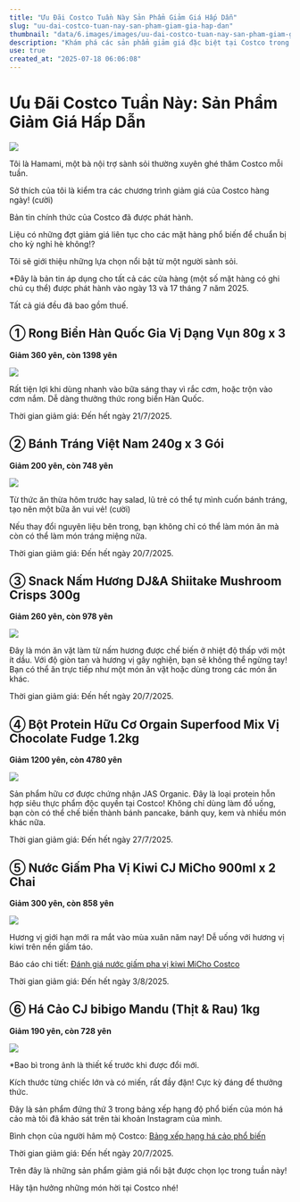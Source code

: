 ```yaml
---
title: "Ưu Đãi Costco Tuần Này Sản Phẩm Giảm Giá Hấp Dẫn"
slug: "uu-dai-costco-tuan-nay-san-pham-giam-gia-hap-dan"
thumbnail: "data/6.images/images/uu-dai-costco-tuan-nay-san-pham-giam-gia-hap-dan.webp"
description: "Khám phá các sản phẩm giảm giá đặc biệt tại Costco trong tuần này, từ thực phẩm đến đồ uống được giới sành sỏi khuyên dùng."
use: true
created_at: "2025-07-18 06:06:08"
---
```


# Ưu Đãi Costco Tuần Này: Sản Phẩm Giảm Giá Hấp Dẫn

![](/images/title-1752768773630.webp)

Tôi là Hamami, một bà nội trợ sành sỏi thường xuyên ghé thăm Costco mỗi tuần.

Sở thích của tôi là kiểm tra các chương trình giảm giá của Costco hàng ngày! (cười)

Bản tin chính thức của Costco đã được phát hành.

Liệu có những đợt giảm giá liên tục cho các mặt hàng phổ biến để chuẩn bị cho kỳ nghỉ hè không!?

Tôi sẽ giới thiệu những lựa chọn nổi bật từ một người sành sỏi.

*Đây là bản tin áp dụng cho tất cả các cửa hàng (một số mặt hàng có ghi chú cụ thể) được phát hành vào ngày 13 và 17 tháng 7 năm 2025.

Tất cả giá đều đã bao gồm thuế.

## ① Rong Biển Hàn Quốc Gia Vị Dạng Vụn 80g x 3

**Giảm 360 yên, còn 1398 yên**

![](/images/image-1752769629793.webp)

Rất tiện lợi khi dùng nhanh vào bữa sáng thay vì rắc cơm, hoặc trộn vào cơm nắm. Dễ dàng thưởng thức rong biển Hàn Quốc.

Thời gian giảm giá: Đến hết ngày 21/7/2025.

## ② Bánh Tráng Việt Nam 240g x 3 Gói

**Giảm 200 yên, còn 748 yên**

![](/images/image-1752768831852.webp)

Từ thức ăn thừa hôm trước hay salad, lũ trẻ có thể tự mình cuốn bánh tráng, tạo nên một bữa ăn vui vẻ! (cười)

Nếu thay đổi nguyên liệu bên trong, bạn không chỉ có thể làm món ăn mà còn có thể làm món tráng miệng nữa.

Thời gian giảm giá: Đến hết ngày 20/7/2025.

## ③ Snack Nấm Hương DJ&A Shiitake Mushroom Crisps 300g

**Giảm 260 yên, còn 978 yên**

![](/images/image-1752769441056.webp)

Đây là món ăn vặt làm từ nấm hương được chế biến ở nhiệt độ thấp với một ít dầu. Với độ giòn tan và hương vị gây nghiện, bạn sẽ không thể ngừng tay! Bạn có thể ăn trực tiếp như một món ăn vặt hoặc dùng trong các món ăn khác.

Thời gian giảm giá: Đến hết ngày 20/7/2025.

## ④ Bột Protein Hữu Cơ Orgain Superfood Mix Vị Chocolate Fudge 1.2kg

**Giảm 1200 yên, còn 4780 yên**

![](/images/image-1752769013840.webp)

Sản phẩm hữu cơ được chứng nhận JAS Organic. Đây là loại protein hỗn hợp siêu thực phẩm độc quyền tại Costco! Không chỉ dùng làm đồ uống, bạn còn có thể chế biến thành bánh pancake, bánh quy, kem và nhiều món khác nữa.

Thời gian giảm giá: Đến hết ngày 27/7/2025.

## ⑤ Nước Giấm Pha Vị Kiwi CJ MiCho 900ml x 2 Chai

**Giảm 300 yên, còn 858 yên**

![](/images/image-1752768844350.webp)

Hương vị giới hạn mới ra mắt vào mùa xuân năm nay! Dễ uống với hương vị kiwi trên nền giấm táo.

Báo cáo chi tiết:
[Đánh giá nước giấm pha vị kiwi MiCho Costco](https://news.yahoo.co.jp/expert/articles/7708ba5e872c39f1c6998ac4248028457788bbef)

Thời gian giảm giá: Đến hết ngày 3/8/2025.

## ⑥ Há Cảo CJ bibigo Mandu (Thịt & Rau) 1kg

**Giảm 190 yên, còn 728 yên**

![](/images/image-1752768939238.webp)

*Bao bì trong ảnh là thiết kế trước khi được đổi mới.

Kích thước từng chiếc lớn và có miến, rất đầy đặn! Cực kỳ đáng để thưởng thức.

Đây là sản phẩm đứng thứ 3 trong bảng xếp hạng độ phổ biến của món há cảo mà tôi đã khảo sát trên tài khoản Instagram của mình.

Bình chọn của người hâm mộ Costco:
[Bảng xếp hạng há cảo phổ biến](https://news.yahoo.co.jp/expert/articles/7c64b06860cf6853e50496e25bbb178318d8cc9d)

Thời gian giảm giá: Đến hết ngày 20/7/2025.

Trên đây là những sản phẩm giảm giá nổi bật được chọn lọc trong tuần này!

Hãy tận hưởng những món hời tại Costco nhé!